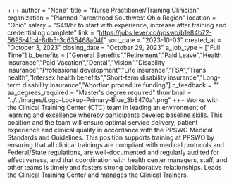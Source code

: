 +++
author = "None"
title = "Nurse Practitioner/Training Clinician"
organization = "Planned Parenthood Southwest Ohio Region"
location = "Ohio"
salary = "$49/hr to start with experience, increase after training and credentialing complete"
link = "https://jobs.lever.co/ppswo/b1e84b72-5695-4fc4-8db5-3c635468a04f"
sort_date = "2023-10-03"
created_at = "October 3, 2023"
closing_date = "October 29, 2023"
a_job_type = ["Full Time"]
b_benefits = ["General Benefits","Retirement","Paid Leave","Health Insurance","Paid Vacation","Dental","Vision","Disability insurance","Professional development","Life insurance","FSA","Trans health","Intersex health benefits","Short-term disability insurance","Long-term disability insurance","Abortion procedure funding"]
c_feedback = ""
aa_degrees_required = "Master's degree required"
thumbnail = "../../images/Logo-Lockup-Primary-Blue_3b8470a1.png"
+++
Works with the Clinical Training Center (CTC) team in leading an environment of learning and excellence whereby participants develop baseline skills. This position and the team will ensure optimal service delivery, patient experience and clinical quality in accordance with the PPSWO Medical Standards and Guidelines. This position supports training at PPSWO by ensuring that all clinical trainings are compliant with medical protocols and Federal/State regulations, are well-documented and regularly audited for effectiveness, and that coordination with health center managers, staff, and other teams is timely and fosters strong collaborative relationships. Leads the Clinical Training Center and manages the Clinical Trainers.